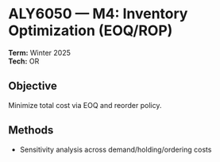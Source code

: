# ALY6050 — M4: Inventory Optimization (EOQ/ROP)
**Term:** Winter 2025  
**Tech:** OR

## Objective
Minimize total cost via EOQ and reorder policy.

## Methods
- Sensitivity analysis across demand/holding/ordering costs
